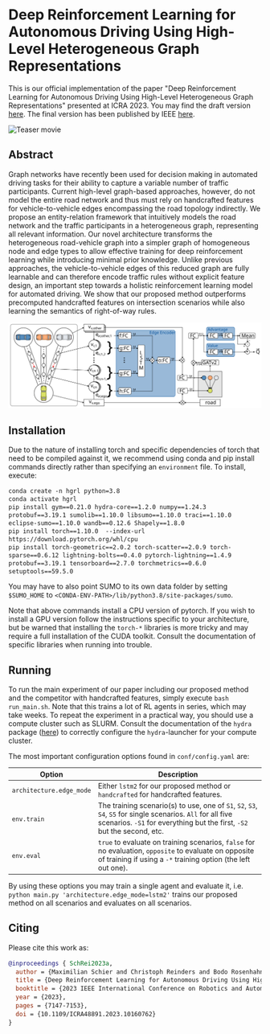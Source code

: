 # Deep Reinforcement Learning for Autonomous Driving Using High-Level Heterogeneous Graph Representations

This is our official implementation of the paper "Deep Reinforcement Learning for Autonomous Driving Using High-Level Heterogeneous Graph Representations"
presented at ICRA 2023. You may find the draft version [here](http://www.tnt.uni-hannover.de/papers/data/1638/ICRA23_0751.pdf).
The final version has been published by IEEE [here](https://ieeexplore.ieee.org/document/10160762).

![Teaser movie](Doc/GithubTeaser.gif)


## Abstract

Graph networks have recently been used for decision making in automated driving tasks for their ability to capture a variable number of traffic participants. Current high-level graph-based approaches, however, do not model the entire road network and thus must rely on handcrafted features for vehicle-to-vehicle edges encompassing the road topology indirectly. We propose an entity-relation framework that intuitively models the road network and the traffic participants in a heterogeneous graph, representing all relevant information. Our novel architecture transforms the heterogeneous road-vehicle graph into a simpler graph of homogeneous node and edge types to allow effective training for deep reinforcement learning while introducing minimal prior knowledge. Unlike previous approaches, the vehicle-to-vehicle edges of this reduced graph are fully learnable and can therefore encode traffic rules without explicit feature design, an important step towards a holistic reinforcement learning model for automated driving. We show that our proposed method outperforms precomputed handcrafted features on intersection scenarios while also learning the semantics of right-of-way rules.

![Architecture](Doc/architecture.svg)

## Installation

Due to the nature of installing torch and specific dependencies of torch that need to be compiled against it, we recommend using conda and pip install 
commands directly rather than specifying an `environment` file. To install, execute:

```shell
conda create -n hgrl python=3.8
conda activate hgrl
pip install gym==0.21.0 hydra-core==1.2.0 numpy==1.24.3 protobuf==3.19.1 sumolib==1.10.0 libsumo==1.10.0 traci==1.10.0 eclipse-sumo==1.10.0 wandb==0.12.6 Shapely==1.8.0
pip install torch==1.10.0  --index-url https://download.pytorch.org/whl/cpu
pip install torch-geometric==2.0.2 torch-scatter==2.0.9 torch-sparse==0.6.12 lightning-bolts==0.4.0 pytorch-lightning==1.4.9 protobuf==3.19.1 tensorboard==2.7.0 torchmetrics==0.6.0 setuptools==59.5.0
```

You may have to also point SUMO to its own data folder by setting `$SUMO_HOME` to `<CONDA-ENV-PATH>/lib/python3.8/site-packages/sumo`. 

Note that above commands install a CPU version of pytorch. If you wish to install a GPU version follow the instructions specific
to your architecture, but be warned that installing the `torch-*` libraries is more tricky and may require a full installation of
the CUDA toolkit. Consult the documentation of specific libraries when running into trouble.

## Running

To run the main experiment of our paper including our proposed method and the competitor with handcrafted features, simply execute `bash run_main.sh`. Note that this trains a lot of RL agents in series,
which may take weeks. To repeat the experiment in a practical way, you should use a compute cluster such as SLURM. 
Consult the documentation of the `hydra` package ([here](https://hydra.cc/docs/plugins/submitit_launcher/)) to correctly configure the `hydra`-launcher for your compute cluster.

The most important configuration options found in `conf/config.yaml` are:

Option | Description
--- | ---
`architecture.edge_mode` | Either `lstm2` for our proposed method or `handcrafted` for handcrafted features.
`env.train` | The training scenario(s) to use, one of `S1`, `S2`, `S3`, `S4`, `S5` for single scenarios. `All` for all five scenarios. `-S1` for everything but the first, `-S2` but the second, etc.
`env.eval` | `true` to evaluate on training scenarios, `false` for no evaluation, `opposite` to evaluate on opposite of training if using a `-*` training option (the left out one).

By using these options you may train a single agent and evaluate it, i.e. `python main.py 'architecture.edge_mode=lstm2'` trains our proposed method on all scenarios and evaluates on all scenarios.

## Citing

Please cite this work as:

```bibtex
@inproceedings { SchRei2023a,
  author = {Maximilian Schier and Christoph Reinders and Bodo Rosenhahn},
  title = {Deep Reinforcement Learning for Autonomous Driving Using High-Level Heterogeneous Graph Representations},
  booktitle = {2023 IEEE International Conference on Robotics and Automation (ICRA)},
  year = {2023},
  pages = {7147-7153},
  doi = {10.1109/ICRA48891.2023.10160762}
}
```
